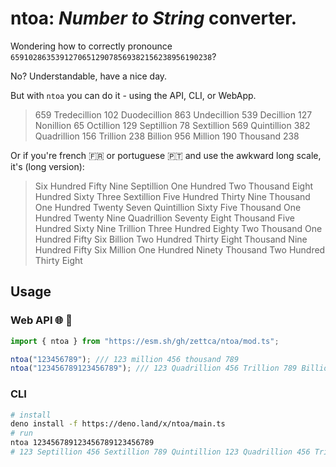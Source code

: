# ntoa: _Number to String_ converter.

Wondering how to correctly pronounce
`659102863539127065129078569382156238956190238`?

No? Understandable, have a nice day.

But with `ntoa` you can do it - using the API, CLI, or WebApp.

> 659 Tredecillion 102 Duodecillion 863 Undecillion 539 Decillion 127 Nonillion
> 65 Octillion 129 Septillion 78 Sextillion 569 Quintillion 382 Quadrillion 156
> Trillion 238 Billion 956 Million 190 Thousand 238

Or if you're french 🇫🇷 or portuguese 🇵🇹 and use the awkward long scale, it's
(long version):

> Six Hundred Fifty Nine Septillion One Hundred Two Thousand Eight Hundred Sixty
> Three Sextillion Five Hundred Thirty Nine Thousand One Hundred Twenty Seven
> Quintillion Sixty Five Thousand One Hundred Twenty Nine Quadrillion Seventy
> Eight Thousand Five Hundred Sixty Nine Trillion Three Hundred Eighty Two
> Thousand One Hundred Fifty Six Billion Two Hundred Thirty Eight Thousand Nine
> Hundred Fifty Six Million One Hundred Ninety Thousand Two Hundred Thirty Eight

## Usage

### Web API 🌐 🦕

```ts
import { ntoa } from "https://esm.sh/gh/zettca/ntoa/mod.ts";

ntoa("123456789"); /// 123 million 456 thousand 789
ntoa("123456789123456789"); /// 123 Quadrillion 456 Trillion 789 Billion 123 Million 456 Thousand 780
```

### CLI

```sh
# install
deno install -f https://deno.land/x/ntoa/main.ts
# run
ntoa 123456789123456789123456789
# 123 Septillion 456 Sextillion 789 Quintillion 123 Quadrillion 456 Trillion 790 Billion
```
